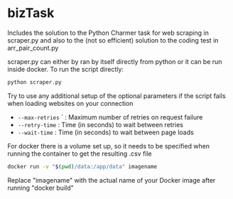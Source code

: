 
# bizTask

Includes the solution to the Python Charmer task for web scraping in scraper.py and also to the (not so efficient) solution to the coding test in arr_pair_count.py

scraper.py can either by ran by itself directly from python or it can be run inside docker.
To run the script directly:
  ```bash
  python scraper.py
  ```
Try to use any additional setup of the optional parameters if the script fails when loading websites on your connection
- `--max-retries` `    :  Maximum number of retries on request failure
- `--retry-time`    :  Time (in seconds) to wait between retries
- `--wait-time`    :  Time (in seconds) to wait between page loads
  
For docker there is a volume set up, so it needs to be specified when running the container to get the resulting .csv file
 ```bash
docker run -v "$(pwd)/data:/app/data" imagename
 ```
Replace "imagename" with the actual name of your Docker image after running "docker build"
